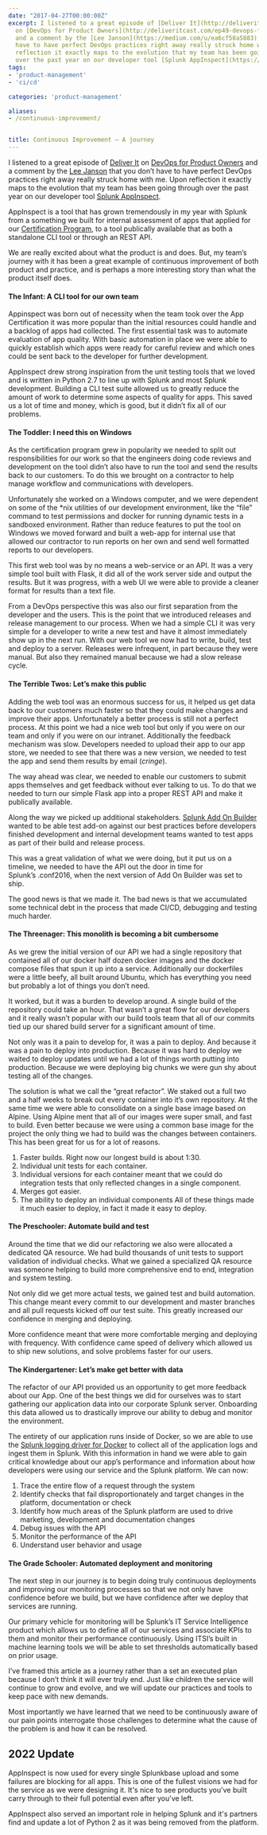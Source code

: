 ```yaml
---
date: "2017-04-27T00:00:00Z"
excerpt: I listened to a great episode of [Deliver It](http://deliveritcast.com/)
  on [DevOps for Product Owners](http://deliveritcast.com/ep49-devops-for-product-owners)
  and a comment by the [Lee Janson](https://medium.com/u/ea6cf58a5883) that you don’t
  have to have perfect DevOps practices right away really struck home with me. Upon
  reflection it exactly maps to the evolution that my team has been going through
  over the past year on our developer tool [Splunk AppInspect](https://dev.splunk.com/goto/appinspect).
tags: 
- 'product-management'
- 'ci/cd'

categories: 'product-management'

aliases: 
- /continuous-improvement/


title: Continuous Improvement — A journey
---
```


I listened to a great episode of [Deliver It](http://deliveritcast.com/) on [DevOps for Product Owners](http://deliveritcast.com/ep49-devops-for-product-owners) and a comment by the [Lee Janson](https://medium.com/u/ea6cf58a5883) that you don’t have to have perfect DevOps practices right away really struck home with me. Upon reflection it exactly maps to the evolution that my team has been going through over the past year on our developer tool [Splunk AppInspect](https://dev.splunk.com/goto/appinspect).

AppInspect is a tool that has grown tremendously in my year with Splunk from a something we built for internal assessment of apps that applied for our [Certification Program](http://dev.splunk.com/view/app-cert/SP-CAAAE2S), to a tool publically available that as both a standalone CLI tool or through an REST API.

We are really excited about what the product is and does. But, my team’s journey with it has been a great example of continuous improvement of both product and practice, and is perhaps a more interesting story than what the product itself does.

#### The Infant: A CLI tool for our own team

Appinspect was born out of necessity when the team took over the App Certification it was more popular than the initial resources could handle and a backlog of apps had collected. The first essential task was to automate evaluation of app quality. With basic automation in place we were able to quickly establish which apps were ready for careful review and which ones could be sent back to the developer for further development.

AppInspect drew strong inspiration from the unit testing tools that we loved and is written in Python 2.7 to line up with Splunk and most Splunk development. Building a CLI test suite allowed us to greatly reduce the amount of work to determine some aspects of quality for apps. This saved us a lot of time and money, which is good, but it didn’t fix all of our problems.

#### The Toddler: I need this on Windows

As the certification program grew in popularity we needed to split out responsibilities for our work so that the engineers doing code reviews and development on the tool didn’t also have to run the tool and send the results back to our customers. To do this we brought on a contractor to help manage workflow and communications with developers.

Unfortunately she worked on a Windows computer, and we were dependent on some of the *nix utilities of our development environment, like the “file” command to test permissions and docker for running dynamic tests in a sandboxed environment. Rather than reduce features to put the tool on Windows we moved forward and built a web-app for internal use that allowed our contractor to run reports on her own and send well formatted reports to our developers.

This first web tool was by no means a web-service or an API. It was a very simple tool built with Flask, it did all of the work server side and output the results. But it was progress, with a web UI we were able to provide a cleaner format for results than a text file.

From a DevOps perspective this was also our first separation from the developer and the users. This is the point that we introduced releases and release management to our process. When we had a simple CLI it was very simple for a developer to write a new test and have it almost immediately show up in the next run. With our web tool we now had to write, build, test and deploy to a server. Releases were infrequent, in part because they were manual. But also they remained manual because we had a slow release cycle.

#### The Terrible Twos: Let’s make this public

Adding the web tool was an enormous success for us, it helped us get data back to our customers much faster so that they could make changes and improve their apps. Unfortunately a better process is still not a perfect process. At this point we had a nice web tool but only if you were on our team and only if you were on our intranet. Additionally the feedback mechanism was slow. Developers needed to upload their app to our app store, we needed to see that there was a new version, we needed to test the app and send them results by email (*cringe*).

The way ahead was clear, we needed to enable our customers to submit apps themselves and get feedback without ever talking to us. To do that we needed to turn our simple Flask app into a proper REST API and make it publically available.

Along the way we picked up additional stakeholders. [Splunk Add On Builder](https://splunkbase.splunk.com/app/2962/) wanted to be able test add-on against our best practices before developers finished development and internal development teams wanted to test apps as part of their build and release process.

This was a great validation of what we were doing, but it put us on a timeline, we needed to have the API out the door in time for Splunk’s .conf2016, when the next version of Add On Builder was set to ship.

The good news is that we made it. The bad news is that we accumulated some technical debt in the process that made CI/CD, debugging and testing much harder.

#### The Threenager: This monolith is becoming a bit cumbersome

As we grew the initial version of our API we had a single repository that contained all of our docker half dozen docker images and the docker compose files that spun it up into a service. Additionally our dockerfiles were a little beefy, all built around Ubuntu, which has everything you need but probably a lot of things you don’t need.

It worked, but it was a burden to develop around. A single build of the repository could take an hour. That wasn’t a great flow for our developers and it really wasn’t popular with our build tools team that all of our commits tied up our shared build server for a significant amount of time.

Not only was it a pain to develop for, it was a pain to deploy. And because it was a pain to deploy into production. Because it was hard to deploy we waited to deploy updates until we had a lot of things worth putting into production. Because we were deploying big chunks we were gun shy about testing all of the changes.

The solution is what we call the “great refactor”. We staked out a full two and a half weeks to break out every container into it’s own repository. At the same time we were able to consolidate on a single base image based on Alpine. Using Alpine ment that all of our images were super small, and fast to build. Even better because we were using a common base image for the project the only thing we had to build was the changes between containers. This has been great for us for a lot of reasons.

1. Faster builds. Right now our longest build is about 1:30.
2. Individual unit tests for each container.
3. Individual versions for each container meant that we could do integration tests that only reflected changes in a single component.
4. Merges got easier.
5. The ability to deploy an individual components
All of these things made it much easier to deploy, in fact it made it easy to deploy.

#### The Preschooler: Automate build and test

Around the time that we did our refactoring we also were allocated a dedicated QA resource. We had build thousands of unit tests to support validation of individual checks. What we gained a specialized QA resource was someone helping to build more comprehensive end to end, integration and system testing.

Not only did we get more actual tests, we gained test and build automation. This change meant every commit to our development and master branches and all pull requests kicked off our test suite. This greatly increased our confidence in merging and deploying.

More confidence meant that were more comfortable merging and deploying with frequency. With confidence came speed of delivery which allowed us to ship new solutions, and solve problems faster for our users.

#### The Kindergartener: Let’s make get better with data

The refactor of our API provided us an opportunity to get more feedback about our App. One of the best things we did for ourselves was to start gathering our application data into our corporate Splunk server. Onboarding this data allowed us to drastically improve our ability to debug and monitor the environment.

The entirety of our application runs inside of Docker, so we are able to use the [Splunk logging driver for Docker](https://docs.docker.com/engine/admin/logging/splunk/) to collect all of the application logs and ingest them in Splunk. With this information in hand we were able to gain critical knowledge about our app’s performance and information about how developers were using our service and the Splunk platform. We can now:

1. Trace the entire flow of a request through the system
2. Identify checks that fail disproportionately and target changes in the platform, documentation or check
3. Identify how much areas of the Splunk platform are used to drive marketing, development and documentation changes
4. Debug issues with the API
5. Monitor the performance of the API
6. Understand user behavior and usage
#### The Grade Schooler: Automated deployment and monitoring

The next step in our journey is to begin doing truly continuous deployments and improving our monitoring processes so that we not only have confidence before we build, but we have confidence after we deploy that services are running.

Our primary vehicle for monitoring will be Splunk’s IT Service Intelligence product which allows us to define all of our services and associate KPIs to them and monitor their performance continuously. Using ITSI’s built in machine learning tools we will be able to set thresholds automatically based on prior usage.

I’ve framed this article as a journey rather than a set an executed plan because I don’t think it will ever truly end. Just like children the service will continue to grow and evolve, and we will update our practices and tools to keep pace with new demands.

Most importantly we have learned that we need to be continuously aware of our pain points interrogate those challenges to determine what the cause of the problem is and how it can be resolved.

## 2022 Update
AppInspect is now used for every single Splunkbase upload and some failures are blocking for all apps.  This is one of the fullest visions we had for the service as we were designing it. It's nice to see products you've built carry through to their full potential even after you've left.

AppInspect also served an important role in helping Splunk and it's partners find and update a lot of Python 2 as it was being removed from the platform. 
